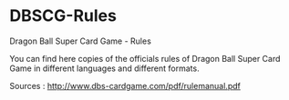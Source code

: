 # DBSCG-Rules
Dragon Ball Super Card Game - Rules

You can find here copies of the officials rules of Dragon Ball Super Card Game in different languages and different formats.

Sources :
http://www.dbs-cardgame.com/pdf/rulemanual.pdf
